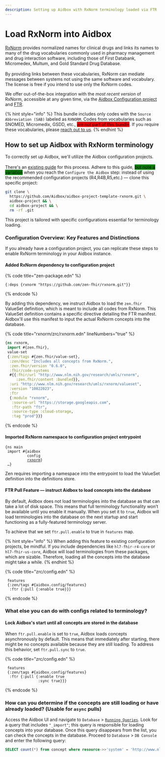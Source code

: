 ```yaml
---
description: Setting up Aidbox with RxNorm terminology loaded via FTR
---
```


# Load RxNorm into Aidbox

[RxNorm](https://www.nlm.nih.gov/research/umls/rxnorm/index.html) provides normalized names for clinical drugs and links its names to many of the drug vocabularies commonly used in pharmacy management and drug interaction software, including those of First Databank, Micromedex, Multum, and Gold Standard Drug Database. \
\
By providing links between these vocabularies, RxNorm can mediate messages between systems not using the same software and vocabulary. The license is free if you intend to use only the RxNorm codes.

We offer out-of-the-box integration with the _most recent version_ of RxNorm, accessible at any given time, via the [Aidbox Configuration project](load-rxnorm-into-aidbox.md#setting-up-aidbox-configuration-project) and [FTR](ftr-specification.md).

{% hint style="info" %}
This bundle includes only codes with the `Source Abbreviation (SAB)` labeled as `RXNORM`. Codes from vocabularies such as SNOMED, Micromedix, GSDD, etc., <mark style="background-color:red;">are not part of this bundle</mark>. If you require these vocabularies, please [reach out to us](../../../contact-us.md).
{% endhint %}

## How to set up Aidbox with RxNorm terminology

To correctly set up Aidbox, we'll utilize the Aidbox configuration projects. \
\
There's an [existing guide](../../../getting-started/run-aidbox-locally-with-docker/) for this process. Adhere to this guide, <mark style="background-color:green;">but note a variation</mark> when you reach the `Configure the Aidbox` step: instead of using the recommended configuration projects (R4,R4B,R5,etc.) — clone this specific project:      &#x20;

```sh
git clone \
  https://github.com/Aidbox/aidbox-project-template-rxnorm.git \
  aidbox-project && \
  cd aidbox-project && \
  rm -rf .git
```

This project is tailored with specific configurations essential for terminology loading.

### Configuration Overview: Key Features and Distinctions

If you already have a configuration project, you can replicate these steps to enable RxNorm terminology in your Aidbox instance.

#### Added RxNorm dependency to configuration project

{% code title="zen-package.edn" %}
```
{:deps {rxnorm "https://github.com/zen-fhir/rxnorm.git"}}
```
{% endcode %}

By adding this dependency, we instruct Aidbox to load the `zen.fhir` ValueSet definition, which is meant to include all codes from RxNorm. This ValueSet definition contains a specific directive detailing the FTR manifest. Aidbox'll use this manifest to input the actual RxNorm concepts into the database.

{% code title="rxnorm/zrc/rxnorm.edn" lineNumbers="true" %}
```clojure
{ns rxnorm,
 import #{zen.fhir},
 value-set
 {:zen/tags #{zen.fhir/value-set},
  :zen/desc "Includes all concepts from RxNorm.",
  :zen.fhir/version "0.6.0",
  :fhir/code-systems
  #{{:fhir/url "http://www.nlm.nih.gov/research/umls/rxnorm",
     :zen.fhir/content :bundled}},
  :uri "http://www.nlm.nih.gov/research/umls/rxnorm/valueset",
  :version "10022023",
  :ftr
  {:module "rxnorm",
   :source-url "https://storage.googleapis.com",
   :ftr-path "ftr",
   :source-type :cloud-storage,
   :tag "prod"}}}
```
{% endcode %}

#### Imported RxNorm namespace to configuration project entrypoint

<pre><code>{ns main
 import #{aidbox
          config
          <a data-footnote-ref href="#user-content-fn-1">rxnorm</a>}
 …}
</code></pre>

Zen requires importing a namespace into the entrypoint to load the ValueSet definition into the definitions store.

#### FTR Pull Feature — instruct Aidbox to load concepts into the database

By default, Aidbox does not load terminologies into the database as that can take a lot of disk space. This means that full terminology functionality won’t be available until you enable it manually. When you set it to `true`, Aidbox will load terminologies into the database on the next startup and start functioning as a fully-featured terminology server.

To achieve that we set `ftr.pull.enable` to true in `features` map.

{% hint style="info" %}
When adding this feature to existing configuration projects, be mindful. If you include dependencies like `hl7-fhir-r4-core` or `hl7-fhir-us-core`, Aidbox will load terminologies from these packages, which are sizable. Therefore, loading all the concepts into the database might take a while.
{% endhint %}

{% code title="zrc/config.edn" %}
```
 features
 {:zen/tags #{aidbox.config/features}
  :ftr {:pull {:enable true}}}
```
{% endcode %}

### What else you can do with configs related to terminology?

#### Lock Aidbox's start until all concepts are stored in the database

When `ftr.pull.enable` is set to `true`, Aidbox loads concepts asynchronously by default. This means that immediately after starting, there might be no concepts available because they are still loading. To address this behavior, set `ftr.pull.sync` to `true`.

{% code title="zrc/config.edn" %}
```
 features
 {:zen/tags #{aidbox.config/features}
  :ftr {:pull {:enable true
               :sync true}}}
```
{% endcode %}

### How can you determine if the concepts are still loading or have already loaded? (Usable for `async` pulls)

Access the Aidbox UI and navigate to `Database` > [`Running Queries`](../../../overview/aidbox-ui/db-queries.md). Look for a query that includes `"_import"`; this query is responsible for loading concepts into your database. Once this query disappears from the list, you can check the concepts in the database. Proceed to `Database` > `DB Console` and enter the following query:

```sql
SELECT count(*) from concept where resource->>'system' = 'http://www.nlm.nih.gov/research/umls/rxnorm'
```



[^1]: Namespace we've imported
